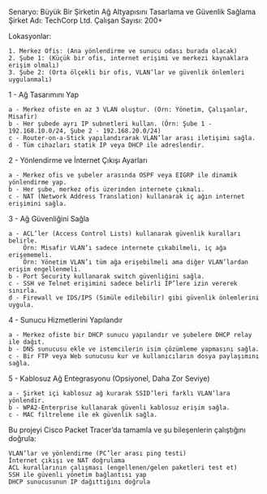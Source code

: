 Senaryo: Büyük Bir Şirketin Ağ Altyapısını Tasarlama ve Güvenlik Sağlama
Şirket Adı: TechCorp Ltd.
Çalışan Sayısı: 200+

Lokasyonlar:

    1. Merkez Ofis: (Ana yönlendirme ve sunucu odası burada olacak)
    2. Şube 1: (Küçük bir ofis, internet erişimi ve merkezi kaynaklara erişim olmalı)
    3. Şube 2: (Orta ölçekli bir ofis, VLAN’lar ve güvenlik önlemleri uygulanmalı)


1 - Ağ Tasarımını Yap

    a - Merkez ofiste en az 3 VLAN oluştur. (Örn: Yönetim, Çalışanlar, Misafir)
    b - Her şubede ayrı IP subnetleri kullan. (Örn: Şube 1 - 192.168.10.0/24, Şube 2 - 192.168.20.0/24)
    c - Router-on-a-Stick yapılandırarak VLAN’lar arası iletişimi sağla.
    d - Tüm cihazları statik IP veya DHCP ile adreslendir.

2 - Yönlendirme ve İnternet Çıkışı Ayarları

    a - Merkez ofis ve şubeler arasında OSPF veya EIGRP ile dinamik yönlendirme yap.
    b - Her şube, merkez ofis üzerinden internete çıkmalı.
    c - NAT (Network Address Translation) kullanarak iç ağın internet erişimini sağla.

3 - Ağ Güvenliğini Sağla

    a - ACL’ler (Access Control Lists) kullanarak güvenlik kuralları belirle. 
        Örn: Misafir VLAN’ı sadece internete çıkabilmeli, iç ağa erişememeli.
        Örn: Yönetim VLAN’ı tüm ağa erişebilmeli ama diğer VLAN’lardan erişim engellenmeli.
    b - Port Security kullanarak switch güvenliğini sağla.
    c - SSH ve Telnet erişimini sadece belirli IP’lere izin vererek sınırla.
    d - Firewall ve IDS/IPS (Simüle edilebilir) gibi güvenlik önlemlerini uygula.

4 - Sunucu Hizmetlerini Yapılandır

    a - Merkez ofiste bir DHCP sunucu yapılandır ve şubelere DHCP relay ile dağıt.
    b - DNS sunucusu ekle ve istemcilerin isim çözümleme yapmasını sağla.
    c - Bir FTP veya Web sunucusu kur ve kullanıcıların dosya paylaşımını sağla.


5 - Kablosuz Ağ Entegrasyonu (Opsiyonel, Daha Zor Seviye)

    a - Şirket içi kablosuz ağ kurarak SSID’leri farklı VLAN’lara yönlendir.
    b - WPA2-Enterprise kullanarak güvenli kablosuz erişim sağla.
    c - MAC filtreleme ile ek güvenlik sağla.


Bu projeyi Cisco Packet Tracer’da tamamla ve şu bileşenlerin çalıştığını doğrula:

    VLAN’lar ve yönlendirme (PC’ler arası ping testi)
    İnternet çıkışı ve NAT doğrulama
    ACL kurallarının çalışması (engellenen/gelen paketleri test et)
    SSH ile güvenli yönetim bağlantısı yap
    DHCP sunucusunun IP dağıttığını doğrula
